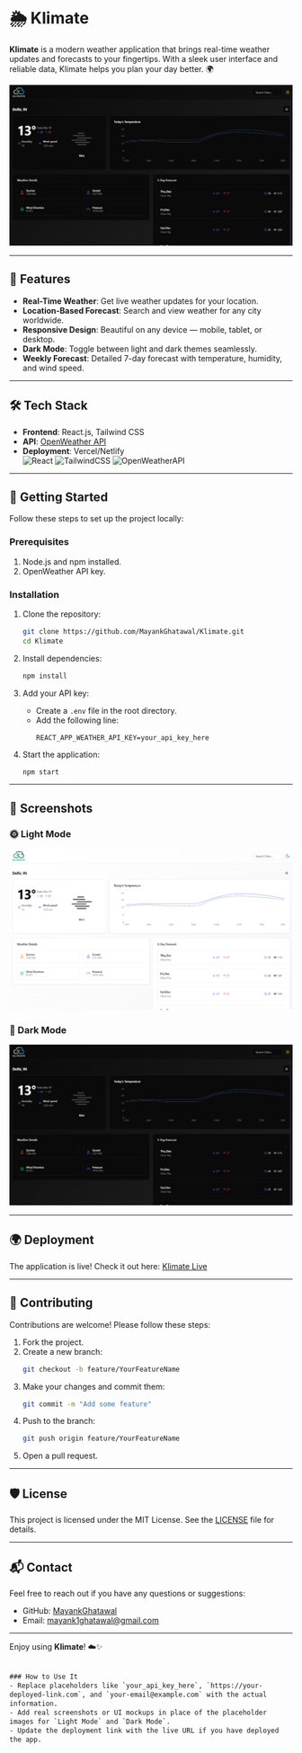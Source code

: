 # 🌦️ Klimate  
**Klimate** is a modern weather application that brings real-time weather updates and forecasts to your fingertips. With a sleek user interface and reliable data, Klimate helps you plan your day better. 🌍

<img src="https://github.com/MayankGhatawal/Klimate/blob/master/public/Screenshot%202024-12-19%20215347.png?raw=true"></img>


---

## 🌟 Features  

- **Real-Time Weather**: Get live weather updates for your location.  
- **Location-Based Forecast**: Search and view weather for any city worldwide.  
- **Responsive Design**: Beautiful on any device — mobile, tablet, or desktop.  
- **Dark Mode**: Toggle between light and dark themes seamlessly.  
- **Weekly Forecast**: Detailed 7-day forecast with temperature, humidity, and wind speed.

---

## 🛠️ Tech Stack  

- **Frontend**: React.js, Tailwind CSS  
- **API**: [OpenWeather API](https://openweathermap.org/)  
- **Deployment**: Vercel/Netlify  
![React](https://img.shields.io/badge/React.js-20232A?style=for-the-badge&logo=react&logoColor=61DAFB)
![TailwindCSS](https://img.shields.io/badge/TailwindCSS-%2338B2AC.svg?style=for-the-badge&logo=tailwind-css&logoColor=white)
![OpenWeatherAPI](https://img.shields.io/badge/API-OpenWeather-orange?style=for-the-badge)
---

## 🚀 Getting Started  

Follow these steps to set up the project locally:  

### Prerequisites  

1. Node.js and npm installed.  
2. OpenWeather API key.  

### Installation  

1. Clone the repository:  

   ```bash
   git clone https://github.com/MayankGhatawal/Klimate.git
   cd Klimate
   ```

2. Install dependencies:  

   ```bash
   npm install
   ```

3. Add your API key:  
   - Create a `.env` file in the root directory.  
   - Add the following line:  
     ```plaintext
     REACT_APP_WEATHER_API_KEY=your_api_key_here
     ```

4. Start the application:  

   ```bash
   npm start
   ```

---

## 📸 Screenshots  

### 🌞 Light Mode  

![Light Mode UI](https://github.com/MayankGhatawal/Klimate/blob/master/public/Screenshot%202024-12-19%20215759.png?raw=true)  

### 🌙 Dark Mode  

![Dark Mode UI](https://github.com/MayankGhatawal/Klimate/blob/master/public/Screenshot%202024-12-19%20215347.png?raw=true)  

---

## 🌍 Deployment  

The application is live! Check it out here: [Klimate Live](klimate-zmok.vercel.app/)  

---

## 🤝 Contributing  

Contributions are welcome! Please follow these steps:  

1. Fork the project.  
2. Create a new branch:  
   ```bash
   git checkout -b feature/YourFeatureName
   ```  
3. Make your changes and commit them:  
   ```bash
   git commit -m "Add some feature"
   ```  
4. Push to the branch:  
   ```bash
   git push origin feature/YourFeatureName
   ```  
5. Open a pull request.  

---

## 🛡️ License  

This project is licensed under the MIT License. See the [LICENSE](./LICENSE) file for details.  

---

## 📬 Contact  

Feel free to reach out if you have any questions or suggestions:  

- GitHub: [MayankGhatawal](https://github.com/MayankGhatawal)  
- Email: mayank1ghatawal@gmail.com

---

Enjoy using **Klimate**! ☁️✨  
```  

### How to Use It  
- Replace placeholders like `your_api_key_here`, `https://your-deployed-link.com`, and `your-email@example.com` with the actual information.  
- Add real screenshots or UI mockups in place of the placeholder images for `Light Mode` and `Dark Mode`.  
- Update the deployment link with the live URL if you have deployed the app.  
